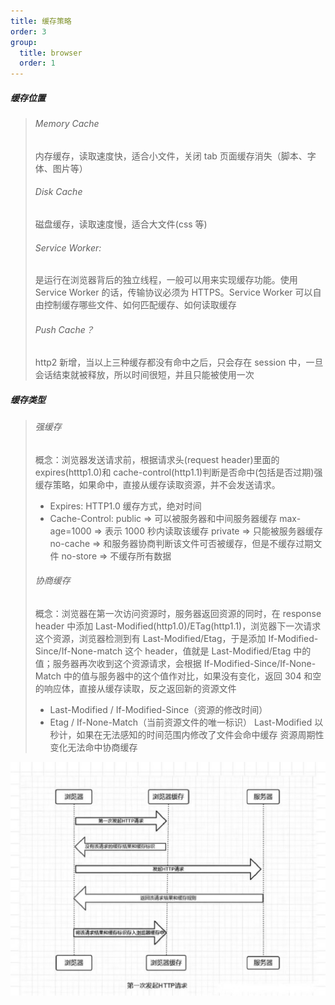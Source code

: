 ```yaml
---
title: 缓存策略
order: 3
group:
  title: browser
  order: 1
---
```


##### 缓存位置

> ###### Memory Cache
>
> 内存缓存，读取速度快，适合小文件，关闭 tab 页面缓存消失（脚本、字体、图片等）
>
> ###### Disk Cache
>
> 磁盘缓存，读取速度慢，适合大文件(css 等)
>
> ###### Service Worker:
>
> 是运行在浏览器背后的独立线程，一般可以用来实现缓存功能。使用 Service Worker 的话，传输协议必须为 HTTPS。Service Worker 可以自由控制缓存哪些文件、如何匹配缓存、如何读取缓存
>
> ###### Push Cache？
>
> http2 新增，当以上三种缓存都没有命中之后，只会存在 session 中，一旦会话结束就被释放，所以时间很短，并且只能被使用一次

##### 缓存类型

> ###### 强缓存
>
> 概念：浏览器发送请求前，根据请求头(request header)里面的 expires(htttp1.0)和 cache-control(http1.1)判断是否命中(包括是否过期)强缓存策略，如果命中，直接从缓存读取资源，并不会发送请求。
>
> - Expires: HTTP1.0 缓存方式，绝对时间
> - Cache-Control:
> public => 可以被服务器和中间服务器缓存
> max-age=1000 => 表示 1000 秒内读取该缓存
> private => 只能被服务器缓存
> no-cache => 和服务器协商判断该文件可否被缓存，但是不缓存过期文件
> no-store => 不缓存所有数据
>
> ###### 协商缓存
>
> 概念：浏览器在第一次访问资源时，服务器返回资源的同时，在 response header 中添加 Last-Modified(http1.0)/ETag(http1.1)，浏览器下一次请求这个资源，浏览器检测到有 Last-Modified/Etag，于是添加 If-Modified-Since/If-None-match 这个 header，值就是 Last-Modified/Etag 中的值；服务器再次收到这个资源请求，会根据 If-Modified-Since/If-None-Match 中的值与服务器中的这个值作对比，如果没有变化，返回 304 和空的响应体，直接从缓存读取，反之返回新的资源文件
>
> - Last-Modified / If-Modified-Since（资源的修改时间）
> - Etag / If-None-Match（当前资源文件的唯一标识）
> Last-Modified 以秒计，如果在无法感知的时间范围内修改了文件会命中缓存
> 资源周期性变化无法命中协商缓存

![cache](/browser/caching_strategy/cache.jpeg)
